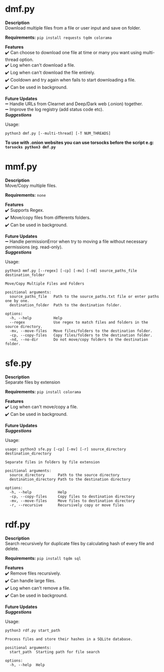 # dmf.py
**Description** <br />
Download multiple files from a file or user input and save on folder. <br />

**Requirements:**
```pip install requests tqdm colorama```

**Features** <br />
:heavy_check_mark: Can choose to download one file at time or many you want using multi-thread option. <br />
:heavy_check_mark: Log when can't download a file. <br />
:heavy_check_mark: Log when can't download the file entirely. <br />
:heavy_check_mark: Cooldown and try again when fails to start downloading a file. <br />
:heavy_check_mark: Can be used in background. <br />

**Future Updates** <br />
:heavy_minus_sign: Handle URLs from Clearnet and Deep/Dark web (.onion) together. <br />
:heavy_minus_sign: Improve the log registry (add status code etc). <br />
***Suggestions*** <br />

Usage:
```
python3 dmf.py [--multi-thread] [-T NUM_THREADS]
```

**To use with .onion websites you can use torsocks before the script e.g: ```torsocks python3 dmf.py```** <br />

# mmf.py
**Description** <br />
Move/Copy multiple files. <br />

**Requirements:**
```none```

**Features** <br />
:heavy_check_mark: Supports Regex. <br />
:heavy_check_mark: Move/copy files from differents folders. <br />
:heavy_check_mark: Can be used in background. <br />

**Future Updates** <br />
:heavy_minus_sign: Handle permissionError when try to moving a file without necessary permissions (eg. read-only). <br />
***Suggestions***

Usage:
```
python3 mmf.py [--regex] [-cp] [-mv] [-nd] source_paths_file destination_folder

Move/Copy Multiple Files and Folders

positional arguments:
  source_paths_file   Path to the source_paths.txt file or enter paths one by one.
  destination_folder  Path to the destination folder.

options:
  -h, --help          Help
  --regex             Use regex to match files and folders in the source directory.
  -mv, --move-files   Move files/folders to the destination folder.
  -cp, --copy-files   Copy files/folders to the destination folder.
  -nd, --no-dir       Do not move/copy folders to the destination folder.
```

# sfe.py
**Description** <br />
Separate files by extension <br />

**Requirements:**
```pip install colorama```

**Features** <br />
:heavy_check_mark: Log when can't move/copy a file. <br />
:heavy_check_mark: Can be used in background. <br />

**Future Updates** <br />
***Suggestions*** <br />

Usage:
```
usage: python3 sfe.py [-cp] [-mv] [-r] source_directory destination_directory

Separate files in folders by file extension

positional arguments:
  source_directory      Path to the source directory
  destination_directory Path to the destination directory

options:
  -h, --help            Help
  -cp, --copy-files     Copy files to destination directory
  -mv, --move-files     Move files to destination directory
  -r, --recursive       Recursively copy or move files
```

# rdf.py
**Description** <br />
Search recursively for duplicate files by calculating hash of every file and delete. <br />

**Requirements:**
```pip install tqdm sql```

**Features** <br />
:heavy_check_mark: Remove files recursively. <br />
:heavy_check_mark: Can handle large files. <br />
:heavy_check_mark: Log when can't remove a file.  <br />
:heavy_check_mark: Can be used in background. <br />

**Future Updates** <br />
***Suggestions***

Usage:
```
python3 rdf.py start_path

Process files and store their hashes in a SQLite database.

positional arguments:
  start_path  Starting path for file search

options:
  -h, --help  Help
```
